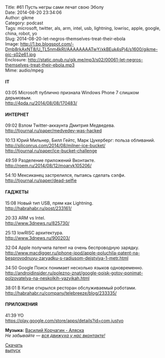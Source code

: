 Title: #61 Пусть негры сами лечат свою Эболу  
Date: 2014-08-20 23:34:06  
Author: gikme  
Category: podcast  
Tags: microsoft, twitter, als, arm, intel, usb, lightning, lowrisc, apple, google, china, robot, yo  
Slug: 2014-08-20-let-negros-themselves-treat-their-ebola  
Image: http://1.bp.blogspot.com/-Dmb8rkAxNT8/U_TL5nm4kRI/AAAAAAAATwY/xkBEuk4sPj4/s1600/gikme-pic-s02e61.jpg  
Enclosure: http://static.qnub.ru/gik.me/mp3/s02/00061-let-negros-themselves-treat-their-ebola.mp3  
Mime: audio/mpeg

#### IT

03:05 Microsoft публично признала Windows Phone 7 слишком дерьмовым.  
<http://4pda.ru/2014/08/08/170483/>

#### ИНТЕРНЕТ

09:02 Взлом Twitter-аккаунта Дмитрия Медведева.  
<http://tjournal.ru/paper/medvedev-was-hacked>

10:13 Юрий Мильнер, Билл Гейтс, Марк Цукерберг: польза обливаний.  
<http://siliconrus.com/2014/08/milner-ice-bucket/>  
<http://tjournal.ru/paper/ice-bucket-challenge>

49:59 Разделение приложений Вконтакте.  
<http://roem.ru/2014/08/12/moarvk105206/>

54:10 Мексиканец застрелился, пытаясь сделать сэлфи.  
<http://tjournal.ru/paper/dead-selfie>

#### ГАДЖЕТЫ

15:08 Новый тип USB, прям как Lightning.  
<http://habrahabr.ru/post/233161/>

20:33 ARM vs Intel.  
<http://www.3dnews.ru/825730/>

25:13 lowRISC архитектура.  
<http://www.3dnews.ru/900203/>

32:04 Apple получила патент на очень беспроводную зарядку.  
<http://www.macdigger.ru/iphone-ipod/apple-poluchila-patent-na-besprovodnuyu-zaryadku-s-radiusom-dejstviya-1-metr.html>

34:50 Google Поиск понимает несколько языков одновременно.  
<http://androidinsider.ru/polezno-znat/google-poisk-gotov-ponimat-polzovatelya-na-neskolkih-yazyikah.html>

38:01 В Китае открылся ресторан обслуживаемый роботами.  
<http://habrahabr.ru/company/telebreeze/blog/233335/>

#### ПРИЛОЖЕНИЯ

41:39 YO  
<https://play.google.com/store/apps/details?id=com.justyo>

**Музыка:** [Василий Корчагин - Аляска](http://vk.com/bacc3)  
*Не забывайте — [вся движуха у нас вконтакте!](http://vk.com/gikme)*

[Скачать  
выпуск](http://static.qnub.ru/gik.me/mp3/s02/00061-let-negros-themselves-treat-their-ebola.mp3)


